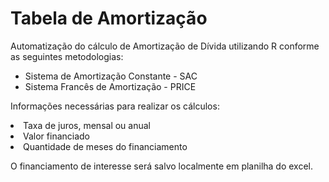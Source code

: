 # Tabela de Amortização

Automatização do cálculo de Amortização de Dívida utilizando R conforme as seguintes metodologias:
* Sistema de Amortização Constante - SAC
* Sistema Francês de Amortização - PRICE

Informações necessárias para realizar os cálculos:
<li> Taxa de juros, mensal ou anual </li>
<li> Valor financiado </li>
<li> Quantidade de meses do financiamento </li>


O financiamento de interesse será salvo localmente em planilha do excel.
